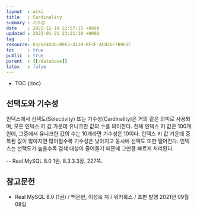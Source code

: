 ```yaml
---
layout  : wiki
title   : Cardinality
summary : 기수성
date    : 2022-12-19 22:57:15 +0900
updated : 2023-01-21 23:21:30 +0900
tag     : 
resource: 83/6F4D46-B963-4139-BF3F-AC026F7B961F
toc     : true
public  : true
parent  : [[/database]]
latex   : false
---
```

* TOC
{:toc}

## 선택도와 기수성

>
인덱스에서 선택도(Selectivity) 또는 기수성(Cardinality)은 거의 같은 의미로 사용되며, 모든 인덱스 키 값 가운데 유니크한 값의 수를 의미한다.
전체 인덱스 키 값은 100개인데, 그중에서 유니크한 값의 수는 10개라면 기수성은 10이다.
인덱스 키 값 가운데 중복된 값이 많아지면 많아질수록 기수성은 낮아지고 동시에 선택도 또한 떨어진다.
인덱스는 선택도가 높을수록 검색 대상이 줄어들기 때문에 그만큼 빠르게 처리된다.
>
-- Real MySQL 8.0 1권. 8.3.3.3장. 227쪽.


## 참고문헌

- Real MySQL 8.0 (1권) / 백은빈, 이성욱 저 / 위키북스 / 초판 발행 2021년 09월 08일


